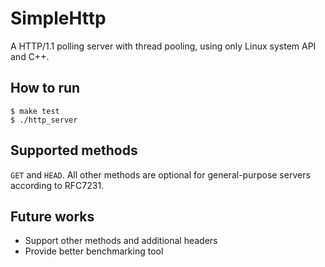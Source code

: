 # SimpleHttp
A HTTP/1.1 polling server with thread pooling, using only Linux system API and C++. 

## How to run
`$ make test`  
`$ ./http_server`

## Supported methods
`GET` and `HEAD`. All other methods are optional for general-purpose servers according to RFC7231.

## Future works
- Support other methods and additional headers
- Provide better benchmarking tool
